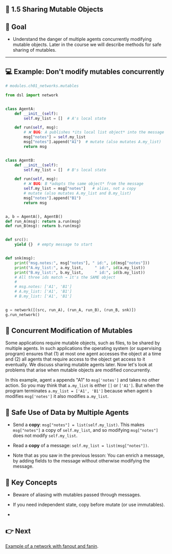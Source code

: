 ## 🧩 1.5 Sharing Mutable Objects


## 🎯 Goal


- Understand the danger of multiple agents concurrently modifying mutable objects. Later in the course we will describe methods for safe sharing of mutables.
---

## 💻 Example: Don't modify mutables concurrently
 
```python
# modules.ch01_networks.mutables

from dsl import network


class AgentA:
    def __init__(self):
        self.my_list = []  # A's local state

    def run(self, msg):
        # ❌ BUG: A publishes *its local list object* into the message
        msg["notes"] = self.my_list
        msg["notes"].append("A1")  # mutate (also mutates A.my_list)
        return msg


class AgentB:
    def __init__(self):
        self.my_list = []  # B's local state

    def run(self, msg):
        # ❌ BUG: B *adopts the same object* from the message
        self.my_list = msg["notes"]   # alias, not a copy
        # mutate (also mutates A.my_list and B.my_list)
        msg["notes"].append("B1")
        return msg


a, b = AgentA(), AgentB()
def run_A(msg): return a.run(msg)
def run_B(msg): return b.run(msg)


def src():
    yield {}  # empty message to start


def snk(msg):
    print("msg.notes:", msg["notes"], " id:", id(msg["notes"]))
    print("A.my_list:", a.my_list,     " id:", id(a.my_list))
    print("B.my_list:", b.my_list,     " id:", id(b.my_list))
    # All three ids match → it's the SAME object
    # 
    # msg.notes: ['A1', 'B1']
    # A.my_list: ['A1', 'B1']
    # B.my_list: ['A1', 'B1']


g = network([(src, run_A), (run_A, run_B), (run_B, snk)])
g.run_network()
```
## 📍 Concurrent Modification of Mutables
Some applications require mutable objects, such as files, to be shared by multiple agents. In such applications the operating system (or supervising program) ensures that (1) at most one agent accesses the object at a time and (2) all agents that require access to the object get access to it eventually. We discuss sharing mutable agents later. Now let's look at problems that arise when mutable objects are modified concurrently.

In this example, agent ```a``` appends "A1" to ```msg['notes']``` and takes no other action. So you may think that ```a.my_list``` is either ```[]``` or ```['A1']```. But when the program terminates ```a.my_list = ['A1', 'B1']``` because when agent ```b``` modifies ```msg['notes']``` it also modifies ```a.my_list```.

## 📍 Safe Use of Data by Multiple Agents
- Send a **copy**: ```msg["notes"] = list(self.my_list)```. This makes ```msg["notes"]``` a copy of ```self.my_list```, and so modifying ```msg["notes"]``` does not modify ```self.my_list```.
  
- Read a **copy** of a message: ```self.my_list = list(msg["notes"])```.
  
- Note that as you saw in the previous lesson: You can enrich a message, by adding fields to the message without otherwise modifying the message.

## 🧠 Key Concepts
- Beware of aliasing with mutables passed through messages.

- If you need independent state, copy before mutate (or use immutables).
- 
## 👉 Next
[Example of a network with fanout and fanin](./README_6.md). 
